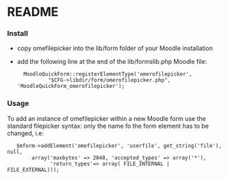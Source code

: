 # README

### Install

- copy omefilepicker into the lib/form folder of your Moodle installation
- add the following line at the end of the lib/formslib.php Moodle file:

        MoodleQuickForm::registerElementType('omerofilepicker',   	      	   
         	    "$CFG->libdir/form/omerofilepicker.php", 'MoodleQuickForm_omerofilepicker');
	
	
### Usage

To add an instance of omefilepicker within a new Moodle form use the standard filepicker syntax: only the name fo the form element has to be changed, i.e:

	   $mform->addElement('omefilepicker', 'userfile', get_string('file'), null,
            array('maxbytes' => 2048, 'accepted_types' => array('*'),
                  'return_types'=> array( FILE_INTERNAL | FILE_EXTERNAL)));